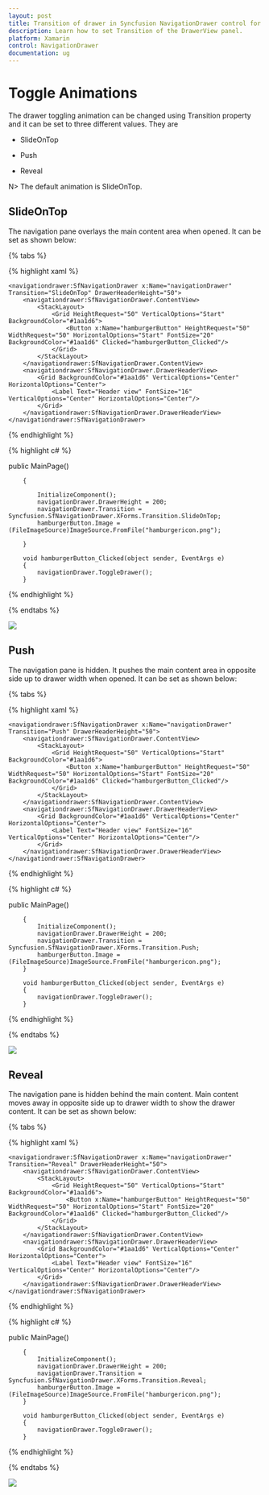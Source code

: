 ```yaml
---
layout: post
title: Transition of drawer in Syncfusion NavigationDrawer control for Xamarin.Forms
description: Learn how to set Transition of the DrawerView panel.
platform: Xamarin
control: NavigationDrawer
documentation: ug
---
```

# Toggle Animations

The drawer toggling animation can be changed using Transition property and it can be set to three different values. They are

* SlideOnTop

* Push

* Reveal

N> The default animation is SlideOnTop.

## SlideOnTop

The navigation pane overlays the main content area when opened. It can be set as shown below:

{% tabs %}

{% highlight xaml %}

	<navigationdrawer:SfNavigationDrawer x:Name="navigationDrawer" Transition="SlideOnTop" DrawerHeaderHeight="50">
		<navigationdrawer:SfNavigationDrawer.ContentView>
			<StackLayout>
				<Grid HeightRequest="50" VerticalOptions="Start" BackgroundColor="#1aa1d6">
					<Button x:Name="hamburgerButton" HeightRequest="50" WidthRequest="50" HorizontalOptions="Start" FontSize="20" BackgroundColor="#1aa1d6" Clicked="hamburgerButton_Clicked"/>
				</Grid>
			</StackLayout>
		</navigationdrawer:SfNavigationDrawer.ContentView>
		<navigationdrawer:SfNavigationDrawer.DrawerHeaderView>
			<Grid BackgroundColor="#1aa1d6" VerticalOptions="Center" HorizontalOptions="Center">
				<Label Text="Header view" FontSize="16" VerticalOptions="Center" HorizontalOptions="Center"/>
			</Grid>
		</navigationdrawer:SfNavigationDrawer.DrawerHeaderView>
	</navigationdrawer:SfNavigationDrawer>
	
{% endhighlight %}	
	
{% highlight c# %} 

public MainPage()

        {

            InitializeComponent();
		    navigationDrawer.DrawerHeight = 200; 
		    navigationDrawer.Transition = Syncfusion.SfNavigationDrawer.XForms.Transition.SlideOnTop;
            hamburgerButton.Image = (FileImageSource)ImageSource.FromFile("hamburgericon.png");     

        }

        void hamburgerButton_Clicked(object sender, EventArgs e)
        {
            navigationDrawer.ToggleDrawer();
        }


{% endhighlight %}

{% endtabs %}

![](Images/SlideOnTop.png)

## Push

The navigation pane is hidden. It pushes the main content area in opposite side up to drawer width when opened. It can be set as shown below:

{% tabs %}	

{% highlight xaml %}

	<navigationdrawer:SfNavigationDrawer x:Name="navigationDrawer" Transition="Push" DrawerHeaderHeight="50">
		<navigationdrawer:SfNavigationDrawer.ContentView>
			<StackLayout>
				<Grid HeightRequest="50" VerticalOptions="Start" BackgroundColor="#1aa1d6">
					<Button x:Name="hamburgerButton" HeightRequest="50" WidthRequest="50" HorizontalOptions="Start" FontSize="20" BackgroundColor="#1aa1d6" Clicked="hamburgerButton_Clicked"/>
				</Grid>
			</StackLayout>
		</navigationdrawer:SfNavigationDrawer.ContentView>
		<navigationdrawer:SfNavigationDrawer.DrawerHeaderView>
			<Grid BackgroundColor="#1aa1d6" VerticalOptions="Center" HorizontalOptions="Center">
				<Label Text="Header view" FontSize="16" VerticalOptions="Center" HorizontalOptions="Center"/>
			</Grid>
		</navigationdrawer:SfNavigationDrawer.DrawerHeaderView>
	</navigationdrawer:SfNavigationDrawer>

{% endhighlight %}
	
{% highlight c# %} 


public MainPage()

        {
            InitializeComponent();
		    navigationDrawer.DrawerHeight = 200;
		    navigationDrawer.Transition = Syncfusion.SfNavigationDrawer.XForms.Transition.Push;
            hamburgerButton.Image = (FileImageSource)ImageSource.FromFile("hamburgericon.png");            
        }

        void hamburgerButton_Clicked(object sender, EventArgs e)
        {
            navigationDrawer.ToggleDrawer();
        }


{% endhighlight %}

{% endtabs %}

![](Images/Push.png)

## Reveal

The navigation pane is hidden behind the main content. Main content moves away in opposite side up to drawer width to show the drawer content. It can be set as shown below:

{% tabs %}

{% highlight xaml %}

	<navigationdrawer:SfNavigationDrawer x:Name="navigationDrawer" Transition="Reveal" DrawerHeaderHeight="50">
		<navigationdrawer:SfNavigationDrawer.ContentView>
			<StackLayout>
				<Grid HeightRequest="50" VerticalOptions="Start" BackgroundColor="#1aa1d6">
					<Button x:Name="hamburgerButton" HeightRequest="50" WidthRequest="50" HorizontalOptions="Start" FontSize="20" BackgroundColor="#1aa1d6" Clicked="hamburgerButton_Clicked"/>
				</Grid>
			</StackLayout>
		</navigationdrawer:SfNavigationDrawer.ContentView>
		<navigationdrawer:SfNavigationDrawer.DrawerHeaderView>
			<Grid BackgroundColor="#1aa1d6" VerticalOptions="Center" HorizontalOptions="Center">
				<Label Text="Header view" FontSize="16" VerticalOptions="Center" HorizontalOptions="Center"/>
			</Grid>
		</navigationdrawer:SfNavigationDrawer.DrawerHeaderView>
	</navigationdrawer:SfNavigationDrawer>
	
{% endhighlight %}	
	
{% highlight c# %} 

public MainPage()

        {
            InitializeComponent();
		    navigationDrawer.DrawerHeight = 200;
		    navigationDrawer.Transition = Syncfusion.SfNavigationDrawer.XForms.Transition.Reveal;
            hamburgerButton.Image = (FileImageSource)ImageSource.FromFile("hamburgericon.png");            
        }

        void hamburgerButton_Clicked(object sender, EventArgs e)
        {
            navigationDrawer.ToggleDrawer();
        }


{% endhighlight %}

{% endtabs %}

![](Images/Reveal.png)